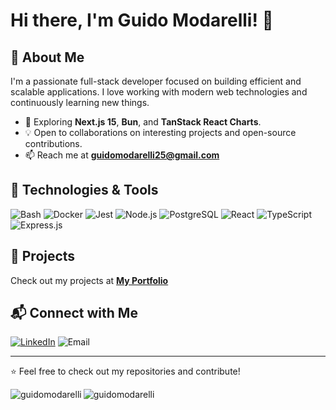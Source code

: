 # Hi there, I'm Guido Modarelli! 👋

## 🚀 About Me
I'm a passionate full-stack developer focused on building efficient and scalable applications. I love working with modern web technologies and continuously learning new things.

- 🌱 Exploring **Next.js 15**, **Bun**, and **TanStack React Charts**.
- 💡 Open to collaborations on interesting projects and open-source contributions.
- 📫 Reach me at **guidomodarelli25@gmail.com**

## 🔧 Technologies & Tools

![Bash](https://img.shields.io/badge/Bash-4EAA25?style=for-the-badge&logo=gnubash&logoColor=white)
![Docker](https://img.shields.io/badge/Docker-2496ED?style=for-the-badge&logo=docker&logoColor=white)
![Jest](https://img.shields.io/badge/Jest-C21325?style=for-the-badge&logo=jest&logoColor=white)
![Node.js](https://img.shields.io/badge/Node.js-339933?style=for-the-badge&logo=nodedotjs&logoColor=white)
![PostgreSQL](https://img.shields.io/badge/PostgreSQL-4169E1?style=for-the-badge&logo=postgresql&logoColor=white)
![React](https://img.shields.io/badge/React-61DAFB?style=for-the-badge&logo=react&logoColor=black)
![TypeScript](https://img.shields.io/badge/TypeScript-3178C6?style=for-the-badge&logo=typescript&logoColor=white)
![Express.js](https://img.shields.io/badge/Express.js-000000?style=for-the-badge&logo=express&logoColor=white)

## 📂 Projects
Check out my projects at **[My Portfolio](https://cv.guidomodarelli.com/)**

## 📬 Connect with Me
[![LinkedIn](https://img.shields.io/badge/LinkedIn-0A66C2?style=for-the-badge&logo=linkedin&logoColor=white)](https://www.linkedin.com/in/tu-perfil)
![Email](https://img.shields.io/badge/Email-guidomodarelli25%40gmail.com-D14836?style=for-the-badge&logo=gmail&logoColor=white)

---
⭐️ Feel free to check out my repositories and contribute!

<p>
  <img
    align="left"
    src="https://github-readme-stats.vercel.app/api/top-langs?username=guidomodarelli&show_icons=true&locale=en&layout=compact"
    alt="guidomodarelli"
  />
</p>

<p>
  <img
    align="center"
    src="https://github-readme-stats.vercel.app/api?username=guidomodarelli&show_icons=true&locale=en"
    alt="guidomodarelli"
  />
</p>
